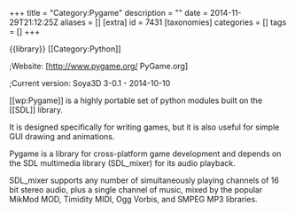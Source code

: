 +++
title = "Category:Pygame"
description = ""
date = 2014-11-29T21:12:25Z
aliases = []
[extra]
id = 7431
[taxonomies]
categories = []
tags = []
+++

{{library}}
[[Category:Python]]

;Website: [http://www.pygame.org/ PyGame.org]

;Current version: Soya3D 3-0.1 - 2014-10-10

[[wp:Pygame]] is a highly portable set of python modules built on the [[SDL]] library. 

It is designed specifically for writing games, but it is also useful 
for simple GUI drawing and animations.

Pygame is a library for cross-platform game development and depends 
on the SDL multimedia library (SDL_mixer) for its audio playback. 

SDL_mixer supports any number of simultaneously playing channels of 16 bit stereo audio, 
plus a single channel of music, mixed by the popular MikMod MOD, Timidity MIDI, 
Ogg Vorbis, and SMPEG MP3 libraries.
